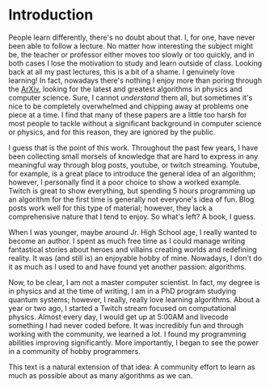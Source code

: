 # Introduction

People learn differently, there's no doubt about that. I, for one, have never been able to follow a lecture. No matter how interesting the subject might be, the teacher or professor either moves too slowly or too quickly, and in both cases I lose the motivation to study and learn outside of class. Looking back at all my past lectures, this is a bit of a shame. I genuinely love learning! In fact, nowadays there's nothing I enjoy more than poring through the [ArXiv](https://arxiv.org/), looking for the latest and greatest algorithms in physics and computer science. Sure, I cannot *understand* them all, but sometimes it's nice to be completely overwhelmed and chipping away at problems one piece at a time. I find that many of these papers are a little too harsh for most people to tackle without a significant background in computer science or physics, and for this reason, they are ignored by the public.

I guess that is the point of this work. Throughout the past few years, I have been collecting small morsels of knowledge that are hard to express in any meaningful way through blog posts, youtube, or twitch streaming. Youtube, for example, is a great place to introduce the general idea of an algorithm; however, I personally find it a poor choice to show a worked example. Twitch is great to show everything, but spending 5 hours programming up an algorithm for the first time is generally not everyone's idea of fun. Blog posts work well for this type of material; however, they lack a comprehensive nature that I tend to enjoy. So what's left? A book, I guess. 

When I was younger, maybe around Jr. High School age, I really wanted to become an author. I spent as much free time as I could manage writing fantastical stories about heroes and villains creating worlds and redefining reality. It was (and still is) an enjoyable hobby of mine. Nowadays, I don't do it as much as I used to and have found yet another passion: algorithms. 

Now, to be clear, I am not a master computer scientist. In fact, my degree is in physics and at the time of writing, I am in a PhD program studying quantum systems; however, I really, really love learning algorithms. About a year or two ago, I started a Twitch stream focused on computational physics. Almost every day, I would get up at 5:00AM and livecode something I had never coded before. It was incredibly fun and through working with the community, we learned a lot. I found my programming abilities improving significantly. More importantly, I began to see the power in a community of hobby programmers.

This text is a natural extension of that idea: A community effort to learn as much as possible about as many algorithms as we can.
